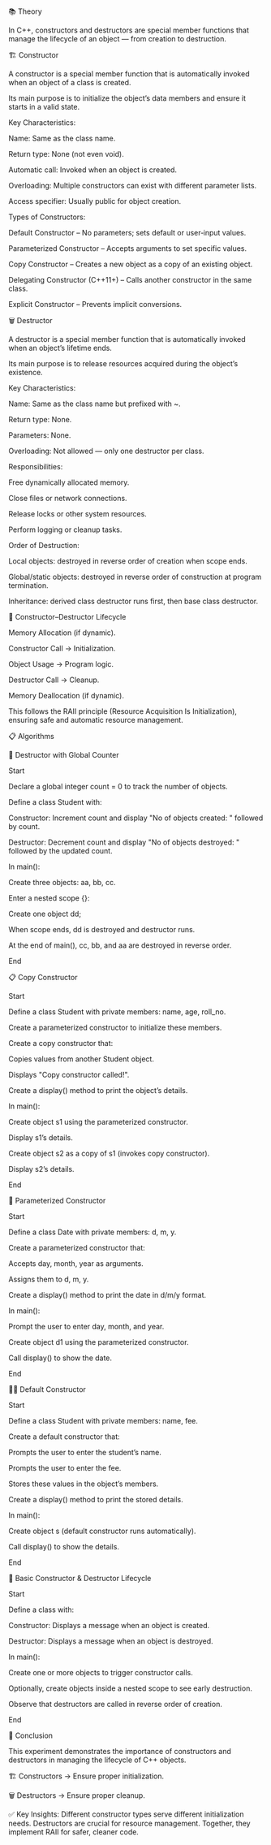 
📚 Theory

In C++, constructors and destructors are special member functions that manage the lifecycle of an object — from creation to destruction.


🏗️ Constructor

A constructor is a special member function that is automatically invoked when an object of a class is created.

Its main purpose is to initialize the object’s data members and ensure it starts in a valid state.

Key Characteristics:

Name: Same as the class name.

Return type: None (not even void).

Automatic call: Invoked when an object is created.

Overloading: Multiple constructors can exist with different parameter lists.

Access specifier: Usually public for object creation.

Types of Constructors:


Default Constructor – No parameters; sets default or user‑input values.

Parameterized Constructor – Accepts arguments to set specific values.

Copy Constructor – Creates a new object as a copy of an existing object.

Delegating Constructor (C++11+) – Calls another constructor in the same class.

Explicit Constructor – Prevents implicit conversions.


🗑️ Destructor

A destructor is a special member function that is automatically invoked when an object’s lifetime ends.

Its main purpose is to release resources acquired during the object’s existence.


Key Characteristics:

Name: Same as the class name but prefixed with ~.

Return type: None.

Parameters: None.

Overloading: Not allowed — only one destructor per class.

Responsibilities:

Free dynamically allocated memory.

Close files or network connections.

Release locks or other system resources.

Perform logging or cleanup tasks.

Order of Destruction:

Local objects: destroyed in reverse order of creation when scope ends.

Global/static objects: destroyed in reverse order of construction at program termination.

Inheritance: derived class destructor runs first, then base class destructor.

🔄 Constructor–Destructor Lifecycle

Memory Allocation (if dynamic).

Constructor Call → Initialization.

Object Usage → Program logic.

Destructor Call → Cleanup.

Memory Deallocation (if dynamic).

This follows the RAII principle (Resource Acquisition Is Initialization), ensuring safe and automatic resource management.

📋 Algorithms

🧾 Destructor with Global Counter

Start

Declare a global integer count = 0 to track the number of objects.

Define a class Student with:

Constructor: Increment count and display "No of objects created: " followed by count.

Destructor: Decrement count and display "No of objects destroyed: " followed by the updated count.

In main():

Create three objects: aa, bb, cc.

Enter a nested scope {}:

Create one object dd;

When scope ends, dd is destroyed and destructor runs.

At the end of main(), cc, bb, and aa are destroyed in reverse order.

End

📋 Copy Constructor

Start

Define a class Student with private members: name, age, roll_no.

Create a parameterized constructor to initialize these members.

Create a copy constructor that:

Copies values from another Student object.

Displays "Copy constructor called!".

Create a display() method to print the object’s details.

In main():

Create object s1 using the parameterized constructor.

Display s1’s details.

Create object s2 as a copy of s1 (invokes copy constructor).

Display s2’s details.

End

📅 Parameterized Constructor

Start

Define a class Date with private members: d, m, y.

Create a parameterized constructor that:

Accepts day, month, year as arguments.

Assigns them to d, m, y.

Create a display() method to print the date in d/m/y format.

In main():

Prompt the user to enter day, month, and year.

Create object d1 using the parameterized constructor.

Call display() to show the date.

End

🧑‍🎓 Default Constructor

Start

Define a class Student with private members: name, fee.

Create a default constructor that:

Prompts the user to enter the student’s name.

Prompts the user to enter the fee.

Stores these values in the object’s members.

Create a display() method to print the stored details.

In main():

Create object s (default constructor runs automatically).

Call display() to show the details.

End

🔄 Basic Constructor & Destructor Lifecycle

Start

Define a class with:

Constructor: Displays a message when an object is created.

Destructor: Displays a message when an object is destroyed.

In main():

Create one or more objects to trigger constructor calls.

Optionally, create objects inside a nested scope to see early destruction.

Observe that destructors are called in reverse order of creation.

End


🧠 Conclusion

This experiment demonstrates the importance of constructors and destructors in managing the lifecycle of C++ objects.


🏗️ Constructors → Ensure proper initialization.

🗑️ Destructors → Ensure proper cleanup.

✅ Key Insights:
Different constructor types serve different initialization needs.
Destructors are crucial for resource management.
Together, they implement RAII for safer, cleaner code.

